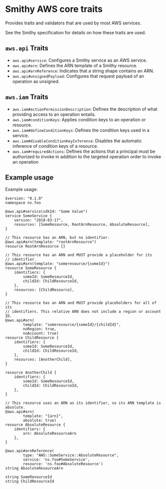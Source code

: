 # Smithy AWS core traits

Provides traits and validators that are used by most AWS services.

See the Smithy specification for details on how these traits are used.

## `aws.api` Traits

* `aws.api#service`: Configures a Smithy service as an AWS service.
* `aws.api#arn`: Defines the ARN template of a Smithy resource.
* `aws.api#arnReference`: Indicates that a string shape contains an ARN.
* `aws.api#unsignedPayload`: Configures that request payload of an
  operation as unsigned.

## `aws.iam` Traits

* `aws.iam#actionPermissionDescription`: Defines the description of what
  providing access to an operation entails.
* `aws.iam#conditionKeys`: Applies condition keys to an operation or resource.
* `aws.iam#defineConditionKeys`: Defines the condition keys used in
  a service.
* `aws.iam#disableConditionKeyInference`: Disables the automatic inference of
  condition keys of a resource.
* `aws.iam#requiredActions`: Defines the actions that a principal must be
  authorized to invoke in addition to the targeted operation order to invoke
  an operation

## Example usage

Example usage:

```smithy
$version: "0.1.0"
namespace ns.foo

@aws.api#service(sdkId: "Some Value")
service SomeService {
    version: "2018-03-17",
    resources: [SomeResource, RootArnResource, AbsoluteResource],
}

// This resource has an ARN, but no identifier.
@aws.api#arn(template: "rootArnResource")
resource RootArnResource {}

// This resource has an ARN and MUST provide a placeholder for its
// identifier.
@aws.api#arn(template: "someresource/{someId}")
resource SomeResource {
    identifiers: {
        someId: SomeResourceId,
        childId: ChildResourceId,
    },
    resources: [ChildResource],
}

// This resource has an ARN and MUST provide placeholders for all of its
// identifiers. This relative ARN does not include a region or account ID.
@aws.api#arn(
        template: "someresource/{someId}/{childId}",
        noRegion: true,
        noAccount: true)
resource ChildResource {
    identifiers: {
        someId: SomeResourceId,
        childId: ChildResourceId,
    },
    resources: [AnotherChild],
}

resource AnotherChild {
    identifiers: {
        someId: SomeResourceId,
        childId: ChildResourceId,
    },
}

// This resource uses an ARN as its identifier, so its ARN template is absolute.
@aws.api#arn(
        template: "{arn}",
        absolute: true)
resource AbsoluteResource {
    identifiers: {
        arn: AbsoluteResourceArn
    },
}

@aws.api#arnReference(
        type: "AWS::SomeService::AbsoluteResource",
        service: 'ns.foo#SomeService',
        resource: 'ns.foo#AbsoluteResource')
string AbsoluteResourceArn

string SomeResourceId
string ChildResourceId
```

